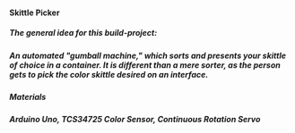 #### Skittle Picker

##### The general idea for this build-project:
#####   An automated "gumball machine," which sorts and presents your skittle of choice in a container. It is different than a mere sorter, as the person gets to pick the color skittle desired on an interface.  

##### Materials
##### Arduino Uno, TCS34725 Color Sensor, Continuous Rotation Servo
